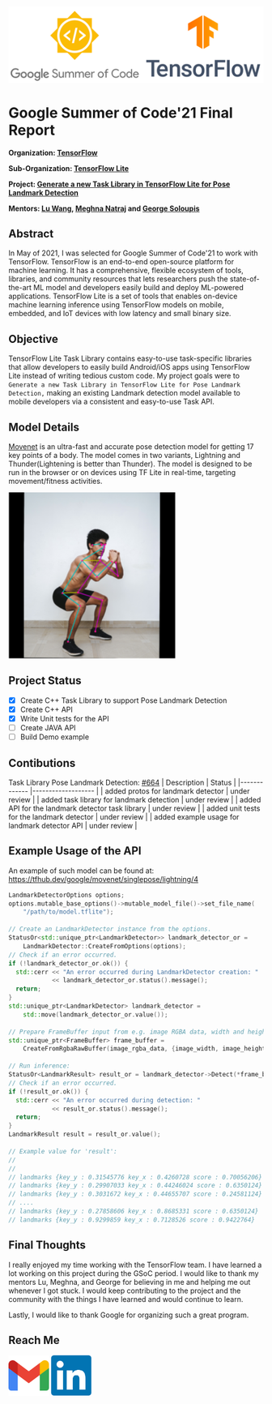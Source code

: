 ![GSoC_TF_logos](./assets/logos.png) 

# Google Summer of Code'21 Final Report

**Organization: [TensorFlow](https://github.com/tensorflow/tensorflow)**

**Sub-Organization: [TensorFlow Lite](https://github.com/tensorflow/tflite-support)**

**Project: [Generate a new Task Library in TensorFlow Lite for Pose Landmark Detection](https://summerofcode.withgoogle.com/projects/#4573319526875136)**

**Mentors: [Lu Wang](https://www.linkedin.com/in/lu-wang-21619a31/), [Meghna Natraj](https://www.linkedin.com/in/meghnanatraj/) and [George Soloupis](https://www.linkedin.com/in/george-soloupis/)**

## Abstract

In May of 2021, I was selected for Google Summer of Code'21 to work with TensorFlow. TensorFlow is an end-to-end open-source platform for machine learning. It has a comprehensive, flexible ecosystem of tools, libraries, and community resources that lets researchers push the state-of-the-art ML model and developers easily build and deploy ML-powered applications. TensorFlow Lite is a set of tools that enables on-device machine learning inference using TensorFlow models on mobile, embedded, and IoT devices with low latency and small binary size.  

## Objective

TensorFlow Lite Task Library contains easy-to-use task-specific libraries that allow developers to easily build Android/iOS apps using TensorFlow Lite instead of writing tedious custom code. My project goals were to `Generate a new Task Library in TensorFlow Lite for Pose Landmark Detection,` making an existing Landmark detection model available to mobile developers via a consistent and easy-to-use Task API.

## Model Details

[Movenet](https://blog.tensorflow.org/2021/05/next-generation-pose-detection-with-movenet-and-tensorflowjs.html) is an ultra-fast and accurate pose detection model for getting 17 key points of a body. The model comes in two variants, Lightning and Thunder(Lightening is better than Thunder). The model is designed to be run in the browser or on devices using TF Lite in real-time, targeting movement/fitness activities.


<img align="center" src="assets/pose.png"> </img>


## Project Status

- [x]  Create C++ Task Library to support Pose Landmark Detection 
- [x]  Create C++ API
- [x]  Write Unit tests for the API
- [ ]  Create JAVA API
- [ ]  Build Demo example

## Contibutions
Task Library Pose Landmark Detection: [#664](https://github.com/tensorflow/tflite-support/pull/664)
| Description | Status            	|
|-------------	|-------------------	|
| added protos for landmark detector  	| under review            	|
| added task library for landmark detection     	| under review            	|
| added API for the landmark detector task library     	| under review            	|
| added unit tests for the landmark detector   | under review            	|
| added example usage for landmark detector API     	| under review      	|


## Example Usage of the API

An example of such model can be found at:
https://tfhub.dev/google/movenet/singlepose/lightning/4

```cc
LandmarkDetectorOptions options;
options.mutable_base_options()->mutable_model_file()->set_file_name(
    "/path/to/model.tflite");

// Create an LandmarkDetector instance from the options.
StatusOr<std::unique_ptr<LandmarkDetector>> landmark_detector_or =
    LandmarkDetector::CreateFromOptions(options);
// Check if an error occurred.
if (!landmark_detector_or.ok()) {
  std::cerr << "An error occurred during LandmarkDetector creation: "
            << landmark_detector_or.status().message();
  return;
}
std::unique_ptr<LandmarkDetector> landmark_detector =
    std::move(landmark_detector_or.value());

// Prepare FrameBuffer input from e.g. image RGBA data, width and height:
std::unique_ptr<FrameBuffer> frame_buffer =
    CreateFromRgbaRawBuffer(image_rgba_data, {image_width, image_height});

// Run inference:
StatusOr<LandmarkResult> result_or = landmark_detector->Detect(*frame_buffer);
// Check if an error occurred.
if (!result_or.ok()) {
  std::cerr << "An error occurred during detection: "
            << result_or.status().message();
  return;
}
LandmarkResult result = result_or.value();

// Example value for 'result':
//
// 
// landmarks {key_y : 0.31545776 key_x : 0.4260728 score : 0.70056206}
// landmarks {key_y : 0.29907033 key_x : 0.44246024 score : 0.6350124}
// landmarks {key_y : 0.3031672 key_x : 0.44655707 score : 0.24581124}
// ....
// landmarks {key_y : 0.27858606 key_x : 0.8685331 score : 0.6350124}
// landmarks {key_y : 0.9299859 key_x : 0.7128526 score : 0.9422764}
```


## Final Thoughts

I really enjoyed my time working with the TensorFlow team. I have learned a lot working on this project during the GSoC period. I would like to thank my mentors Lu, Meghna, and George for believing in me and helping me out whenever I got stuck. I would keep contributing to the project and the community with the things I have learned and would continue to learn. 

Lastly, I would like to thank Google for organizing such a great program.


## Reach Me

<p align="left">
  <a href="mailto:milind170799@gmail.com?subject = Hello from your GitHub README&body = Message"><img src="./assets/gmail.png" height="80px" width="80px" alt="Gmail" ></a>
  <a href="https://www.linkedin.com/in/milind-thakur-17july99/"><img src="./assets/linkedin.png" height="80px" width="80px" alt="LinkedIn"></a>
</p>



